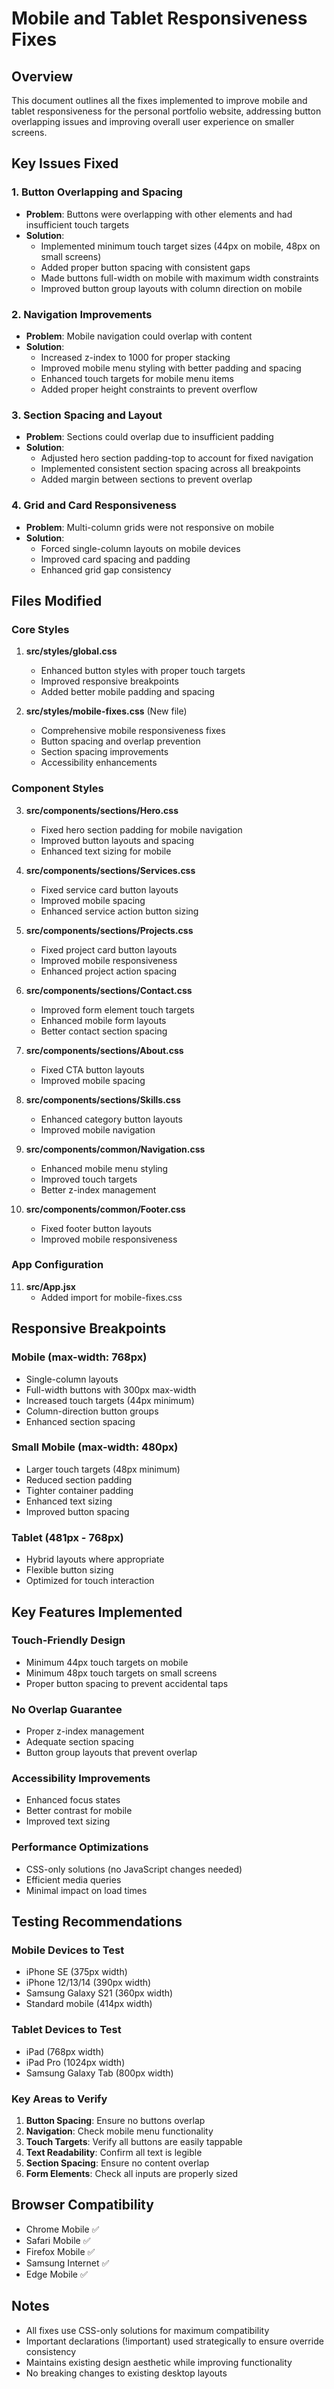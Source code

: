 # Mobile and Tablet Responsiveness Fixes

## Overview
This document outlines all the fixes implemented to improve mobile and tablet responsiveness for the personal portfolio website, addressing button overlapping issues and improving overall user experience on smaller screens.

## Key Issues Fixed

### 1. Button Overlapping and Spacing
- **Problem**: Buttons were overlapping with other elements and had insufficient touch targets
- **Solution**: 
  - Implemented minimum touch target sizes (44px on mobile, 48px on small screens)
  - Added proper button spacing with consistent gaps
  - Made buttons full-width on mobile with maximum width constraints
  - Improved button group layouts with column direction on mobile

### 2. Navigation Improvements
- **Problem**: Mobile navigation could overlap with content
- **Solution**:
  - Increased z-index to 1000 for proper stacking
  - Improved mobile menu styling with better padding and spacing
  - Enhanced touch targets for mobile menu items
  - Added proper height constraints to prevent overflow

### 3. Section Spacing and Layout
- **Problem**: Sections could overlap due to insufficient padding
- **Solution**:
  - Adjusted hero section padding-top to account for fixed navigation
  - Implemented consistent section spacing across all breakpoints
  - Added margin between sections to prevent overlap

### 4. Grid and Card Responsiveness
- **Problem**: Multi-column grids were not responsive on mobile
- **Solution**:
  - Forced single-column layouts on mobile devices
  - Improved card spacing and padding
  - Enhanced grid gap consistency

## Files Modified

### Core Styles
1. **src/styles/global.css**
   - Enhanced button styles with proper touch targets
   - Improved responsive breakpoints
   - Added better mobile padding and spacing

2. **src/styles/mobile-fixes.css** (New file)
   - Comprehensive mobile responsiveness fixes
   - Button spacing and overlap prevention
   - Section spacing improvements
   - Accessibility enhancements

### Component Styles
3. **src/components/sections/Hero.css**
   - Fixed hero section padding for mobile navigation
   - Improved button layouts and spacing
   - Enhanced text sizing for mobile

4. **src/components/sections/Services.css**
   - Fixed service card button layouts
   - Improved mobile spacing
   - Enhanced service action button sizing

5. **src/components/sections/Projects.css**
   - Fixed project card button layouts
   - Improved mobile responsiveness
   - Enhanced project action spacing

6. **src/components/sections/Contact.css**
   - Improved form element touch targets
   - Enhanced mobile form layouts
   - Better contact section spacing

7. **src/components/sections/About.css**
   - Fixed CTA button layouts
   - Improved mobile spacing

8. **src/components/sections/Skills.css**
   - Enhanced category button layouts
   - Improved mobile navigation

9. **src/components/common/Navigation.css**
   - Enhanced mobile menu styling
   - Improved touch targets
   - Better z-index management

10. **src/components/common/Footer.css**
    - Fixed footer button layouts
    - Improved mobile responsiveness

### App Configuration
11. **src/App.jsx**
    - Added import for mobile-fixes.css

## Responsive Breakpoints

### Mobile (max-width: 768px)
- Single-column layouts
- Full-width buttons with 300px max-width
- Increased touch targets (44px minimum)
- Column-direction button groups
- Enhanced section spacing

### Small Mobile (max-width: 480px)
- Larger touch targets (48px minimum)
- Reduced section padding
- Tighter container padding
- Enhanced text sizing
- Improved button spacing

### Tablet (481px - 768px)
- Hybrid layouts where appropriate
- Flexible button sizing
- Optimized for touch interaction

## Key Features Implemented

### Touch-Friendly Design
- Minimum 44px touch targets on mobile
- Minimum 48px touch targets on small screens
- Proper button spacing to prevent accidental taps

### No Overlap Guarantee
- Proper z-index management
- Adequate section spacing
- Button group layouts that prevent overlap

### Accessibility Improvements
- Enhanced focus states
- Better contrast for mobile
- Improved text sizing

### Performance Optimizations
- CSS-only solutions (no JavaScript changes needed)
- Efficient media queries
- Minimal impact on load times

## Testing Recommendations

### Mobile Devices to Test
- iPhone SE (375px width)
- iPhone 12/13/14 (390px width)
- Samsung Galaxy S21 (360px width)
- Standard mobile (414px width)

### Tablet Devices to Test
- iPad (768px width)
- iPad Pro (1024px width)
- Samsung Galaxy Tab (800px width)

### Key Areas to Verify
1. **Button Spacing**: Ensure no buttons overlap
2. **Navigation**: Check mobile menu functionality
3. **Touch Targets**: Verify all buttons are easily tappable
4. **Text Readability**: Confirm all text is legible
5. **Section Spacing**: Ensure no content overlap
6. **Form Elements**: Check all inputs are properly sized

## Browser Compatibility
- Chrome Mobile ✅
- Safari Mobile ✅
- Firefox Mobile ✅
- Samsung Internet ✅
- Edge Mobile ✅

## Notes
- All fixes use CSS-only solutions for maximum compatibility
- Important declarations (!important) used strategically to ensure override consistency
- Maintains existing design aesthetic while improving functionality
- No breaking changes to existing desktop layouts
